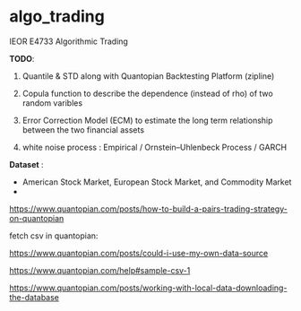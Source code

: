 # algo_trading
IEOR E4733 Algorithmic Trading

**TODO**:

1. Quantile & STD along with Quantopian Backtesting Platform (zipline)

2. Copula function to describe the dependence (instead of rho) of two random varibles 

3. Error Correction Model (ECM) to estimate the long term relationship between the two financial assets

4. white noise process : Empirical / Ornstein–Uhlenbeck Process / GARCH 


**Dataset** :

* American Stock Market, European Stock Market, and Commodity Market
* 

https://www.quantopian.com/posts/how-to-build-a-pairs-trading-strategy-on-quantopian

fetch csv in quantopian:

https://www.quantopian.com/posts/could-i-use-my-own-data-source

https://www.quantopian.com/help#sample-csv-1

https://www.quantopian.com/posts/working-with-local-data-downloading-the-database

